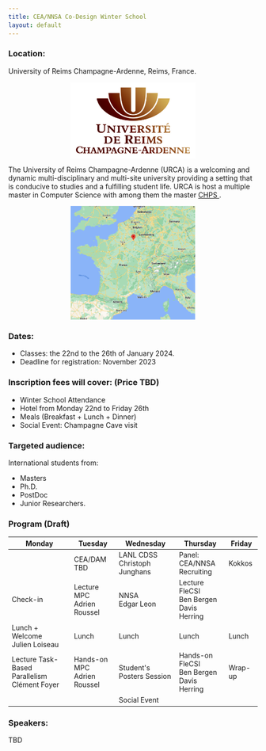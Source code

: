```yaml
---
title: CEA/NNSA Co-Design Winter School
layout: default
---
```


### Location: 

University of Reims Champagne-Ardenne, Reims, France. 

<img src="images/urca.png" style="display: block; margin-left: auto; margin-right: auto; width: 50%;"/>

<p> The University of Reims Champagne-Ardenne (URCA) is a welcoming and dynamic multi-disciplinary and multi-site university providing a setting that is conducive to studies and a fulfilling student life.
URCA is host a multiple master in Computer Science with among them the master <a href="https://romeo.univ-reims.fr/chps/" target="_blank"> CHPS  </a>.</p>

<img src="images/reims.png" style="display: block; margin-left: auto; margin-right: auto; width: 50%;"/>

### Dates: 

-	Classes: the 22nd to the 26th of January 2024. 
-	Deadline for registration: November 2023

### Inscription fees will cover: (Price TBD)
-	Winter School Attendance
-	Hotel from Monday 22nd to Friday 26th 
-	Meals (Breakfast + Lunch + Dinner) 
-	Social Event: Champagne Cave visit 

### Targeted audience: 	
International students from: 
-	Masters
-	Ph.D.
-	PostDoc
-	Junior Researchers. 

### Program (Draft) 


| Monday                                          	| Tuesday                        	| Wednesday                       	| Thursday                                         	| Friday  	|
|-------------------------------------------------	|--------------------------------	|---------------------------------	|--------------------------------------------------	|---------	|
|                                                 	| CEA/DAM<br>TBD                 	| LANL CDSS<br>Christoph Junghans 	| Panel: CEA/NNSA<br>Recruiting                    	| Kokkos  	|
| Check-in                                        	| Lecture MPC<br>Adrien Roussel  	| NNSA<br>Edgar Leon              	| Lecture FleCSI <br>Ben Bergen<br>Davis Herring  	|         	|
| Lunch + Welcome<br>Julien Loiseau               	| Lunch                          	| Lunch                           	| Lunch                                            	| Lunch   	|
| Lecture Task-Based Parallelism<br>Clément Foyer 	| Hands-on MPC<br>Adrien Roussel 	| Student's Posters Session       	| Hands-on FleCSI <br>Ben Bergen<br>Davis Herring 	| Wrap-up 	|
|                                                 	|                                	| Social Event                    	|                                                  	|         	|

### Speakers: 
TBD

